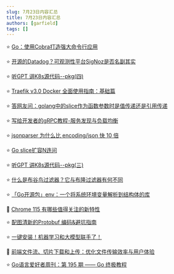 ```yaml
---
slug: 7月23日内容汇总
title: 7月23日内容汇总
authors: [garfield]
tags: []
---
```


⭐️ [Go：使用Cobra打造强大命令行应用](https://mp.weixin.qq.com/s/im8JZV3bL9WVOn7VgArmhw)

⭐️ [开源的Datadog？可观测性平台SigNoz是否名副其实](https://mp.weixin.qq.com/s/LZ6jV_TYKnCjr8_zgTHKJg)

⭐️ [听GPT 讲K8s源代码--pkg(四)](https://mp.weixin.qq.com/s/w2owjYgm5VoL4siohnsyMQ)

⭐️ [Traefik v3.0 Docker 全面使用指南：基础篇](https://mp.weixin.qq.com/s/nVqW_UtAUE377O01wo95gg)

⭐️ [答网友问：golang中的slice作为函数参数时是值传递还是引用传递](https://mp.weixin.qq.com/s/oettru3CV_Cjqv5GEOmcMw)

⭐️ [写给开发者的gRPC教程-服务发现与负载均衡](https://mp.weixin.qq.com/s/iptZLaGFLd1rDedclQUMFg)

⭐️ [jsonparser 为什么比 encoding/json 快 10 倍](https://mp.weixin.qq.com/s/_9HNAqnUhi76LbBxU1n_qw)

⭐️ [Go slice扩容N连问](https://mp.weixin.qq.com/s/58TBY1goPUWOEhkvxuG9TA)

⭐️ [听GPT 讲K8s源代码--pkg(三)](https://mp.weixin.qq.com/s/k5AfvapTBcEOMU6p2d_8cQ)

⭐️ [什么是布谷鸟过滤器？它与布隆过滤器有何不同](https://mp.weixin.qq.com/s/0d1wiY4QLz8yhPPsdhg8QQ)

⭐️ [「Go开源包」env：一个将系统环境变量解析到结构体的库](https://mp.weixin.qq.com/s/xt0v6snX6y5jaOy1IniwVw)

📒 [Chrome 115 有哪些值得关注的新特性](https://mp.weixin.qq.com/s/2-4wqjdn32sKig1UFoKOJA)

⭐️ [配图清新的Protobuf 编码&避坑指南](https://mp.weixin.qq.com/s/YJp2jxuBwwbPBaMWlDZG9g)

⭐️ [一键安装！机器学习和大模型联手了！](https://mp.weixin.qq.com/s/J1ZfSC_eUX8D_al6L_QfoA)

📒 [前端文件流、切片下载和上传：优化文件传输效率与用户体验](https://mp.weixin.qq.com/s/Caa0gyX5kYnZvSjesQRv0Q)

⭐️ [Go语言爱好者周刊：第 195 期 —— Go 终极教程](https://mp.weixin.qq.com/s/B9qTA0ZqViuL4KB-GX-M_w)

